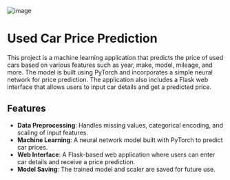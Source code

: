 ![image](https://i.imgur.com/BW95ds4.png)

# Used Car Price Prediction

This project is a machine learning application that predicts the price of used cars based on various features such as year, make, model, mileage, and more. The model is built using PyTorch and incorporates a simple neural network for price prediction. The application also includes a Flask web interface that allows users to input car details and get a predicted price.

## Features

- **Data Preprocessing**: Handles missing values, categorical encoding, and scaling of input features.
- **Machine Learning**: A neural network model built with PyTorch to predict car prices.
- **Web Interface**: A Flask-based web application where users can enter car details and receive a price prediction.
- **Model Saving**: The trained model and scaler are saved for future use.
